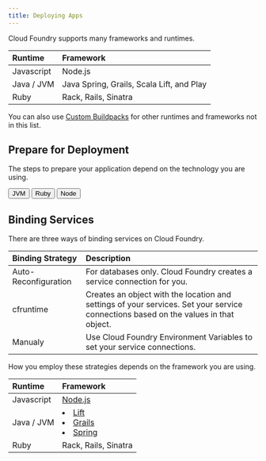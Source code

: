 ```yaml
---
title: Deploying Apps
---
```


Cloud Foundry supports many frameworks and runtimes.

| Runtime         			| Framework     							|
| :-------------  			|:------------- 							|
| Javascript	     		| Node.js 									|
| Java / JVM 				| Java Spring, Grails, Scala Lift, and Play |
| Ruby						| Rack, Rails, Sinatra						|

You can also use [Custom Buildpacks](buildpacks.html) for other runtimes and frameworks not in this list.

## <a id='prepare-app'></a>Prepare for Deployment ##

The steps to prepare your application depend on the technology you are using.

<input type="button" class="togglebutton" value="JVM"> <input type="button" class="togglebutton" value="Ruby"> <input type="button" class="togglebutton" value="Node">

<div>

<div id="JVM" style="display:none">

<h3>JVM-Based Languages</h3>

Cloud Foundry supports most JVM-based frameworks such as Java Spring, Grails, Scala Lift, and Play.
If your application can be packaged as a `.war` file and deployed to Apache Tomcat,
then it should also run on Cloud Foundry without changes.
However, before you can deploy, you need to compile your application.

If you are using Spring or Lift, you can use maven:

<pre class="terminal">
$ mvn package
</pre>

If you are using play:

<pre class="terminal">
$ play redist
</pre>

If you are using Grails:

<pre class="terminal">
$ grails prod war
</pre>
<hr>
</div>

<div id="Ruby" style="display:none">

<h3>Ruby</h3>

Cloud Foundry supports most popular Ruby frameworks such as Rails, Sinatra, and Rack.

We recommend that you use bundler to manage your gem dependencies.

You need to run `bundle install` locally before you deploy your app to make sure that your Gemfile.lock is consistent with your Gemfile.
<hr>
</div>

<div id="Node" style="display:none">

<h3> Node </h3>

Before you deploy your Node application you need to include cf-autoconfig in your package.json and require it in your app.

Add cf-autoconfig to your dependencies in package.json:

<br><br>
<pre><code>
  "dependencies": {
    ...other dependencies...
    "cf-autoconfig": "*"
  }
</code></pre>
<br>
Add the require statement to the top of your app file:
<br><br>
<pre><code>
  require("cf-autoconfig");
</code></pre>
<br>
Run npm install to install your dependencies locally
<hr>
</div>

</div>

## <a id='Binding Services'></a> Binding Services ##

There are three ways of binding services on Cloud Foundry.

| Binding Strategy		| Description    		| 
| :------------------- 	|:--------------------	| 
| Auto-Reconfiguration	|  For databases only. Cloud Foundry creates a service connection for you.				| 
| cfruntime  		| Creates an object with the location and settings of your services. Set your service connections based on the values in that object.    		| 
| Manualy      	| Use Cloud Foundry Environment Variables to set your service connections. |

How you employ these strategies depends on the framework you are using.

| Runtime         			| Framework     							|
| :-------------  			|:------------- 							|
| Javascript	     		| [Node.js](node.html) 									|
| Java / JVM 				| <li>[Lift](../services/lift-service-bindings.html) <li>[Grails](../services/grails-service-bindings.html)<li>[Spring](../services/spring-service-bindings.html) |
| Ruby						| Rack, Rails, Sinatra						|

